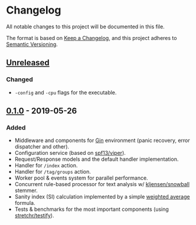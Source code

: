 # Changelog
All notable changes to this project will be documented in this file.

The format is based on [Keep a Changelog](https://keepachangelog.com/en/1.0.0/),
and this project adheres to [Semantic Versioning](https://semver.org/spec/v2.0.0.html).

## [Unreleased]
### Changed

- `-config` and `-cpu` flags for the executable.

## [0.1.0] - 2019-05-26
### Added

- Middleware and components for [Gin](https://github.com/gin-gonic/gin) environment (panic recovery, error dispatcher and other).
- Configuration service (based on [spf13/viper](https://github.com/spf13/viper)).
- Request/Response models and the default handler implementation.
- Handler for `/index` action.
- Handler for `/tag/groups` action.
- Worker pool & events system for parallel performance.
- Concurrent rule-based processor for text analysis w/ [kljensen/snowball](https://github.com/kljensen/snowball) stemmer.
- Sanity index (SI) calculation implemented by a simple [weighted average](https://en.wikipedia.org/wiki/Weighted_arithmetic_mean) formula.
- Tests & benchmarks for the most important components (using [stretchr/testify](https://github.com/stretchr/testify)).

[Unreleased]: https://github.com/symfony-doge/ministry-of-truth-cis/compare/0.1.0...0.x
[0.1.0]: https://github.com/symfony-doge/ministry-of-truth-cis/releases/tag/0.1.0